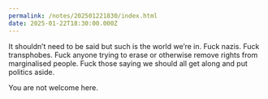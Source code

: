 ```yaml
---
permalink: /notes/202501221830/index.html
date: 2025-01-22T18:30:00.000Z
---
```


It shouldn’t need to be said but such is the world we’re in. Fuck nazis. Fuck transphobes. Fuck anyone trying to erase or otherwise remove rights from marginalised people. Fuck those saying we should all get along and put politics aside.

You are not welcome here.